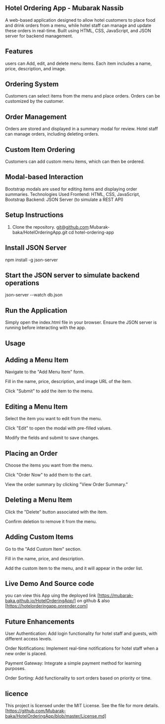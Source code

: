 ## Hotel Ordering App - Mubarak Nassib
A web-based application designed to allow hotel customers to place food and drink orders from a menu, while hotel staff can manage and update these orders in real-time. Built using HTML, CSS, JavaScript, and JSON server for backend management.


## Features 
 users can Add, edit, and delete menu items.
Each item includes a name, price, description, and image.

## Ordering System

Customers can select items from the menu and place orders.
Orders can be customized by the customer.

## Order Management

Orders are stored and displayed in a summary modal for review.
Hotel staff can manage orders, including deleting orders.

## Custom Item Ordering

Customers can add custom menu items, which can then be ordered.

## Modal-based Interaction

Bootstrap modals are used for editing items and displaying order summaries.
Technologies Used
Frontend: HTML, CSS, JavaScript, Bootstrap
Backend: JSON Server (to simulate a REST API)  

## Setup Instructions

1. Clone the repository. git@github.com:Mubarak-baka/HotelOrderingApp.git
cd hotel-ordering-app

##  Install JSON Server
npm install -g json-server

## Start the JSON server to simulate backend operations 
json-server --watch db.json

## Run the Application
Simply open the index.html file in your browser. Ensure the JSON server is running before interacting with the app.

##  Usage

## Adding a Menu Item

Navigate to the "Add Menu Item" form.

Fill in the name, price, description, and image URL of the item.

Click "Submit" to add the item to the menu.

## Editing a Menu Item

Select the item you want to edit from the menu.

Click "Edit" to open the modal with pre-filled values.

Modify the fields and submit to save changes.

## Placing an Order

Choose the items you want from the menu.

Click "Order Now" to add them to the cart.

View the order summary by clicking "View Order Summary."

## Deleting a Menu Item

Click the "Delete" button associated with the item.

Confirm deletion to remove it from the menu.

## Adding Custom Items

Go to the "Add Custom Item" section.


Fill in the name, price, and description.

Add the custom item to the menu, and it will appear in the order list.

## Live Demo And Source code 
you can view this App uing the deployed link [https://mubarak-baka.github.io/HotelOrderingApp/] on github 
& also  [https://hotelorderingapp.onrender.com]


## Future Enhancements
User Authentication: Add login functionality for hotel staff and guests, with different access levels.

Order Notifications: Implement real-time notifications for hotel staff when a new order is placed.

Payment Gateway: Integrate a simple payment method for learning purposes.

Order Sorting: Add functionality to sort orders based on priority or time.

## licence 
This project is licensed under the MIT License. See the file for more details.[https://github.com/Mubarak-baka/HotelOrderingApp/blob/master/License.md]
